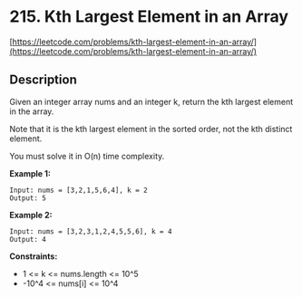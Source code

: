 # 215. Kth Largest Element in an Array

[https://leetcode.com/problems/kth-largest-element-in-an-array/](https://leetcode.com/problems/kth-largest-element-in-an-array/)

## Description

Given an integer array nums and an integer k, return the kth largest element in the array.

Note that it is the kth largest element in the sorted order, not the kth distinct element.

You must solve it in O(n) time complexity.



**Example 1:**

    Input: nums = [3,2,1,5,6,4], k = 2
    Output: 5

**Example 2:**

    Input: nums = [3,2,3,1,2,4,5,5,6], k = 4
    Output: 4

**Constraints:**

* 1 <= k <= nums.length <= 10^5
* -10^4 <= nums[i] <= 10^4
